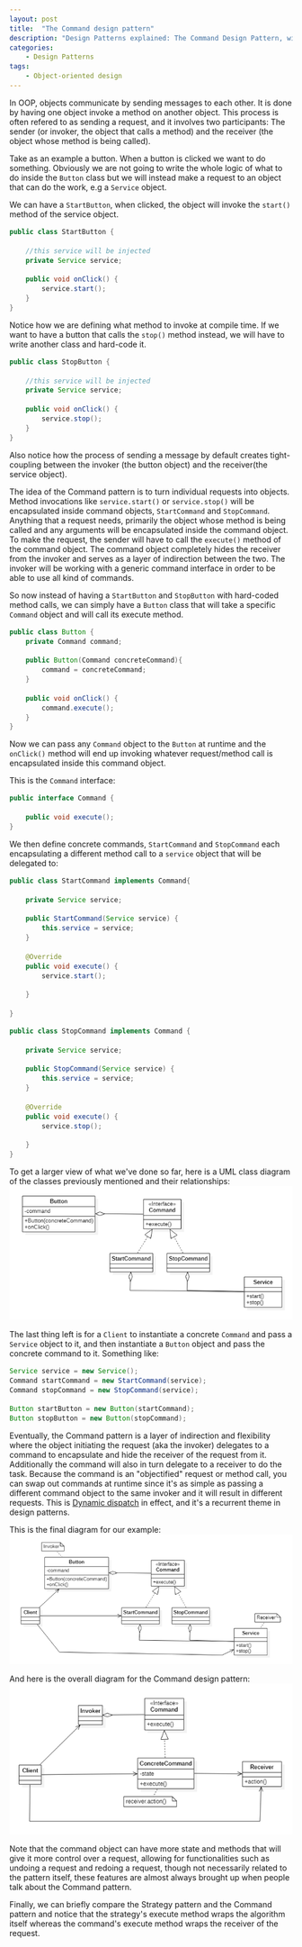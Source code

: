 ```yaml
---
layout: post
title:  "The Command design pattern"
description: "Design Patterns explained: The Command Design Pattern, with example code and diagrams"
categories: 
    - Design Patterns
tags:
    - Object-oriented design
---
```

In OOP, objects communicate by sending messages to each other. It is done by having one object invoke a method on another object. This process is often refered to as sending a request, and it involves two participants: The sender (or invoker, the object that calls a method) and the receiver (the object whose method is being called).

Take as an example a button. When a button is clicked we want to do something. Obviously we are not going to write the whole logic of what to do inside the `Button` class but we will instead make a request to an object that can do the work, e.g a `Service` object. 

We can have a `StartButton`, when clicked, the object will invoke the `start()` method of the service object.

```java
public class StartButton {

    //this service will be injected
	private Service service;
	
	public void onClick() {
		service.start();
	}
}
```
Notice how we are defining what method to invoke at compile time.
If we want to have a button that calls the `stop()` method instead, we will have to write another class and hard-code it.

```java
public class StopButton {

    //this service will be injected
	private Service service;
	
	public void onClick() {
		service.stop();
	}
}
```

Also notice how the process of sending a message by default creates tight-coupling between the invoker (the button object) and the receiver(the service object).

The idea of the Command pattern is to turn individual requests into objects. Method invocations like `service.start()` or `service.stop()` will be encapsulated inside command objects, `StartCommand` and `StopCommand`. Anything that a request needs, primarily the object whose method is being called and any arguments will be encapsulated inside the command object. To make the request, the sender will have to call the `execute()` method of the command object.
The command object completely hides the receiver from the invoker and serves as a layer of indirection between the two. The invoker will be working with a generic command interface in order to be able to use all kind of commands.

So now instead of having a `StartButton` and `StopButton` with hard-coded method calls, we can simply have a `Button` class that will take a specific `Command` object and will call its execute method.

```java
public class Button {
	private Command command;

    public Button(Command concreteCommand){
        command = concreteCommand;
    }
	
	public void onClick() {
		command.execute();
	}
}
```
Now we can pass any `Command` object to the `Button` at runtime and the `onClick()` method will end up invoking whatever request/method call is encapsulated inside this command object.

This is the `Command` interface:
```java
public interface Command {

	public void execute();
}
```
We then define concrete commands, `StartCommand` and `StopCommand` each encapsulating a different method call to a `service` object that will be delegated to:
```java
public class StartCommand implements Command{

	private Service service;
	
	public StartCommand(Service service) {
		this.service = service; 
	}
	
	@Override
	public void execute() {
		service.start();
		
	}

}
```
```java
public class StopCommand implements Command {
	
	private Service service;

	public StopCommand(Service service) {
		this.service = service; 
	}

	@Override
	public void execute() {
		service.stop();

	}
}
```
To get a larger view of what we've done so far, here is a UML class diagram of the classes previously mentioned and their relationships:
![Command design pattern example](/images/blog/design-patterns-command/design_patterns_command_diagram_1.png)

The last thing left is for a `Client` to instantiate a concrete `Command` and pass a `Service` object to it, and then instantiate a `Button` object and pass the concrete command to it. Something like:
```java
Service service = new Service();
Command startCommand = new StartCommand(service);
Command stopCommand = new StopCommand(service);

Button startButton = new Button(startCommand);
Button stopButton = new Button(stopCommand);
```


Eventually, the Command pattern is a layer of indirection and flexibility where the object initiating the request (aka the invoker) delegates to a command to encapsulate and hide the receiver of the request from it. Additionally the command will also in turn delegate to a receiver to do the task. 
Because the command is an "objectified" request or method call, you can swap out commands at runtime since it's as simple as passing a different command object to the same invoker and it will result in different requests. This is [Dynamic dispatch](https://en.wikipedia.org/wiki/Dynamic_dispatch) in effect, and it's a recurrent theme in design patterns.

This is the final diagram for our example:
![Command design pattern final example](/images/blog/design-patterns-command/design_patterns_command_diagram_2.png)

And here is the overall diagram for the Command design pattern:
![Command design pattern general diagram](/images/blog/design-patterns-command/design_patterns_command_diagram_3.png)

Note that the command object can have more state and methods that will give it more control over a request, allowing for functionalities such as undoing a request and redoing a request, though not necessarily related to the pattern itself, these features are almost always brought up when people talk about the Command pattern.

Finally, we can briefly compare the Strategy pattern and the Command pattern and notice that the strategy's execute method wraps the algorithm itself whereas the command's execute method wraps the receiver of the request. 